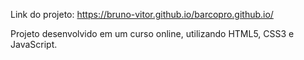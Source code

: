 Link do projeto: https://bruno-vitor.github.io/barcopro.github.io/

Projeto desenvolvido em um curso online, utilizando HTML5, CSS3 e JavaScript.
